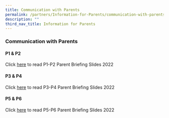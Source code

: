 ```yaml
---
title: Communication with Parents
permalink: /partners/Information-for-Parents/communication-with-parents/
description: ""
third_nav_title: Information for Parents
---
```

### Communication with Parents

#### P1 & P2
Click [here](/files/P1-P2%20Parent%20Briefing%20Slides%202022.pdf) to read P1-P2 Parent Briefing Slides 2022

#### P3 & P4
Click [here](/files/P3-P4%20Parent%20Briefing%20Slides%202022.pdf) to read P3-P4 Parent Briefing Slides 2022

#### P5 & P6
Click [here](/files/P5-P6%20Parent%20Briefing%20Slides%202022_compressed.pdf) to read P5-P6 Parent Briefing Slides 2022

